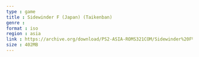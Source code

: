```yaml
---
type : game
title : Sidewinder F (Japan) (Taikenban)
genre : 
format : iso
region : asia
link : https://archive.org/download/PS2-ASIA-ROMS321COM/Sidewinder%20F%20%28Japan%29%20%28Taikenban%29.7z
size : 402MB
---
```

